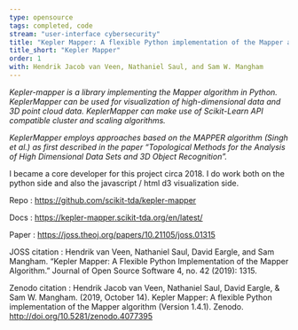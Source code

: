 ```yaml
---
type: opensource
tags: completed, code
stream: "user-interface cybersecurity"
title: "Kepler Mapper: A flexible Python implementation of the Mapper algorithm"
title_short: "Kepler Mapper"
order: 1
with: Hendrik Jacob van Veen, Nathaniel Saul, and Sam W. Mangham
---
```


_Kepler-mapper is a library implementing the Mapper algorithm in Python. KeplerMapper can be used for visualization of high-dimensional data and 3D point cloud data. KeplerMapper can make use of Scikit-Learn API compatible cluster and scaling algorithms._

_KeplerMapper employs approaches based on the MAPPER algorithm (Singh et al.) as first described in the paper “Topological Methods for the Analysis of High Dimensional Data Sets and 3D Object Recognition”._

I became a core developer for this project circa 2018. I do work both on the python side
and also the javascript / html d3 visualization side.

Repo
: <https://github.com/scikit-tda/kepler-mapper>

Docs
: <https://kepler-mapper.scikit-tda.org/en/latest/>

Paper
: <https://joss.theoj.org/papers/10.21105/joss.01315>

JOSS citation
: Hendrik van Veen, Nathaniel Saul, David Eargle, and Sam Mangham. “Kepler Mapper: A Flexible Python Implementation of the Mapper Algorithm.” Journal of Open Source Software 4, no. 42 (2019): 1315.

Zenodo citation
: Hendrik Jacob van Veen, Nathaniel Saul, David Eargle, & Sam W. Mangham. (2019, October 14). Kepler Mapper: A flexible Python implementation of the Mapper algorithm (Version 1.4.1). Zenodo. <http://doi.org/10.5281/zenodo.4077395>
